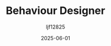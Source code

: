 ﻿---
title: "Behaviour Designer"
date: 2025-06-01
categories: [Note]
tags: [Unity, Unity Packages, AI]
author: "ljf12825"
summary: The usage and simple of Behaviour Designer plugin.
---
